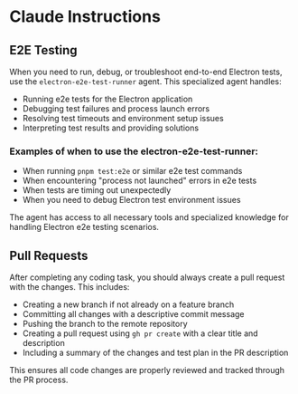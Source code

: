 # Claude Instructions

## E2E Testing

When you need to run, debug, or troubleshoot end-to-end Electron tests, use the `electron-e2e-test-runner` agent. This specialized agent handles:

- Running e2e tests for the Electron application
- Debugging test failures and process launch errors
- Resolving test timeouts and environment setup issues
- Interpreting test results and providing solutions

### Examples of when to use the electron-e2e-test-runner:

- When running `pnpm test:e2e` or similar e2e test commands
- When encountering "process not launched" errors in e2e tests
- When tests are timing out unexpectedly
- When you need to debug Electron test environment issues

The agent has access to all necessary tools and specialized knowledge for handling Electron e2e testing scenarios.

## Pull Requests

After completing any coding task, you should always create a pull request with the changes. This includes:

- Creating a new branch if not already on a feature branch
- Committing all changes with a descriptive commit message
- Pushing the branch to the remote repository
- Creating a pull request using `gh pr create` with a clear title and description
- Including a summary of the changes and test plan in the PR description

This ensures all code changes are properly reviewed and tracked through the PR process.